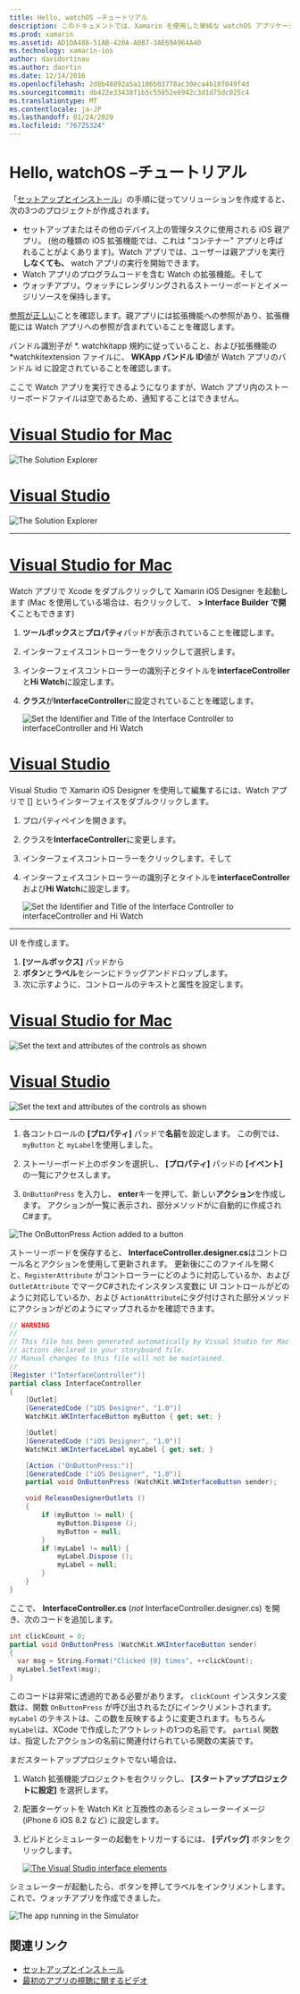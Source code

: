 ```yaml
---
title: Hello, watchOS –チュートリアル
description: このドキュメントでは、Xamarin を使用した単純な watchOS アプリケーションの構築に関するチュートリアルを提供します。 また、Visual Studio と Visual Studio for Mac の両方で作業する方法、ストーリーボードを操作する方法、およびコード内のイベントに応答する方法についても説明します。
ms.prod: xamarin
ms.assetid: AD1DA488-51AB-420A-A0B7-3AE69A964A40
ms.technology: xamarin-ios
author: davidortinau
ms.author: daortin
ms.date: 12/14/2016
ms.openlocfilehash: 2d8b48892a5a1106b03778ac30eca4b18f049f4d
ms.sourcegitcommit: db422e33438f1b5c55852e6942c3d1d75dc025c4
ms.translationtype: MT
ms.contentlocale: ja-JP
ms.lasthandoff: 01/24/2020
ms.locfileid: "76725324"
---
```

# <a name="hello-watchos--walkthrough"></a>Hello, watchOS –チュートリアル

「[セットアップとインストール](~/ios/watchos/get-started/installation.md)」の手順に従ってソリューションを作成すると、次の3つのプロジェクトが作成されます。

- セットアップまたはその他のデバイス上の管理タスクに使用される iOS 親アプリ。 (他の種類の iOS 拡張機能では、これは "コンテナー" アプリと呼ばれることがよくあります)。Watch アプリでは、ユーザーは親アプリを実行**しなくても、** watch アプリの実行を開始できます。
- Watch アプリのプログラムコードを含む Watch の拡張機能。そして
- ウォッチアプリ。ウォッチにレンダリングされるストーリーボードとイメージリソースを保持します。

[参照が正しい](~/ios/watchos/get-started/project-references.md)ことを確認します。親アプリには拡張機能への参照があり、拡張機能には Watch アプリへの参照が含まれていることを確認します。

バンドル識別子が \*. watchkitapp 規約に従っていること、および拡張機能の \*watchkitextension ファイルに、 **WKApp バンドル ID**値が Watch アプリのバンドル id に設定されていることを確認します。

ここで Watch アプリを実行できるようになりますが、Watch アプリ内のストーリーボードファイルは空であるため、通知することはできません。

# <a name="visual-studio-for-mactabmacos"></a>[Visual Studio for Mac](#tab/macos)

![](hello-watch-images/projectstructure.png "The Solution Explorer")

# <a name="visual-studiotabwindows"></a>[Visual Studio](#tab/windows)

![](hello-watch-images/vs-projectstructure.png "The Solution Explorer")

-----

# <a name="visual-studio-for-mactabmacos"></a>[Visual Studio for Mac](#tab/macos)

Watch アプリで Xcode をダブルクリックして Xamarin iOS Designer を起動します (Mac を使用している場合は、右クリックして、 **> Interface Builder で開く**こともできます)

1. **ツールボックス**と**プロパティ**パッドが表示されていることを確認します。
1. インターフェイスコントローラーをクリックして選択します。
1. インターフェイスコントローラーの識別子とタイトルを**interfaceController**と**Hi Watch**に設定します。
1. **クラス**が**InterfaceController**に設定されていることを確認します。

    ![](hello-watch-images/interfacecontrollerattributes.png "Set the Identifier and Title of the Interface Controller to interfaceController and Hi Watch")

# <a name="visual-studiotabwindows"></a>[Visual Studio](#tab/windows)

Visual Studio で Xamarin iOS Designer を使用して編集するには、Watch アプリで [] というインターフェイスをダブルクリックします。

1. プロパティペインを開きます。
1. クラスを**InterfaceController**に変更します。
1. インターフェイスコントローラーをクリックします。そして
1. インターフェイスコントローラーの識別子とタイトルを**interfaceController**および**Hi Watch**に設定します。

    ![](hello-watch-images/vs-interfacecontrollerattributes.png "Set the Identifier and Title of the Interface Controller to interfaceController and Hi Watch")

-----

UI を作成します。

1. **[ツールボックス]** パッドから
1. **ボタン**と**ラベル**をシーンにドラッグアンドドロップします。
1. 次に示すように、コントロールのテキストと属性を設定します。

# <a name="visual-studio-for-mactabmacos"></a>[Visual Studio for Mac](#tab/macos)

![](hello-watch-images/draganddrop.png "Set the text and attributes of the controls as shown")

# <a name="visual-studiotabwindows"></a>[Visual Studio](#tab/windows)

![](hello-watch-images/vs-draganddrop.png "Set the text and attributes of the controls as shown")

-----

1. 各コントロールの **[プロパティ]** パッドで**名前**を設定します。 この例では、`myButton` と `myLabel`を使用しました。

1. ストーリーボード上のボタンを選択し、 **[プロパティ]** パッドの **[イベント]** の一覧にアクセスします。

1. `OnButtonPress` を入力し、 **enter**キーを押して、新しい**アクション**を作成します。
  アクションが一覧に表示され、部分メソッドがに自動的に作成されC#ます。

![](hello-watch-images/buttonaction.png "The OnButtonPress Action added to a button")

ストーリーボードを保存すると、 **InterfaceController.designer.cs**はコントロール名とアクションを使用して更新されます。 更新後にこのファイルを開くと、`RegisterAttribute` がコントローラーにどのように対応しているか、および `OutletAttribute` でマークC#されたインスタンス変数に UI コントロールがどのように対応しているか、および `ActionAttribute`にタグ付けされた部分メソッドにアクションがどのようにマップされるかを確認できます。

```csharp
// WARNING
//
// This file has been generated automatically by Visual Studio for Mac from the outlets and
// actions declared in your storyboard file.
// Manual changes to this file will not be maintained.
//
[Register ("InterfaceController")]
partial class InterfaceController
{
    [Outlet]
    [GeneratedCode ("iOS Designer", "1.0")]
    WatchKit.WKInterfaceButton myButton { get; set; }

    [Outlet]
    [GeneratedCode ("iOS Designer", "1.0")]
    WatchKit.WKInterfaceLabel myLabel { get; set; }

    [Action ("OnButtonPress:")]
    [GeneratedCode ("iOS Designer", "1.0")]
    partial void OnButtonPress (WatchKit.WKInterfaceButton sender);

    void ReleaseDesignerOutlets ()
    {
        if (myButton != null) {
            myButton.Dispose ();
            myButton = null;
        }
        if (myLabel != null) {
            myLabel.Dispose ();
            myLabel = null;
        }
    }
}
```

ここで、 **InterfaceController.cs** (*not* InterfaceController.designer.cs) を開き、次のコードを追加します。

```csharp
int clickCount = 0;
partial void OnButtonPress (WatchKit.WKInterfaceButton sender)
{
  var msg = String.Format("Clicked {0} times", ++clickCount);
  myLabel.SetText(msg);
}
```

このコードは非常に透過的である必要があります。 `clickCount` インスタンス変数は、関数 `OnButtonPress` が呼び出されるたびにインクリメントされます。 `myLabel` のテキストは、この数を反映するように変更されます。もちろん `myLabel`は、XCode で作成したアウトレットの1つの名前です。 `partial` 関数は、指定したアクションの名前に関連付けられている関数の実装です。

まだスタートアッププロジェクトでない場合は、

1. Watch 拡張機能プロジェクトを右クリックし、 **[スタートアッププロジェクトに設定]** を選択します。

1. 配置ターゲットを Watch Kit と互換性のあるシミュレーターイメージ (iPhone 6 iOS 8.2 など) に設定します。

1. ビルドとシミュレーターの起動をトリガーするには、 **[デバッグ]** ボタンをクリックします。

    [![](hello-watch-images/readytodebug-sml.png "The Visual Studio interface elements")](hello-watch-images/readytodebug.png#lightbox)

シミュレーターが起動したら、ボタンを押してラベルをインクリメントします。
これで、ウォッチアプリを作成できました。

![](hello-watch-images/running.png "The app running in the Simulator")

## <a name="related-links"></a>関連リンク

- [セットアップとインストール](~/ios/watchos/get-started/installation.md)
- [最初のアプリの視聴に関するビデオ](https://blog.xamarin.com/your-first-watch-kit-app/)
